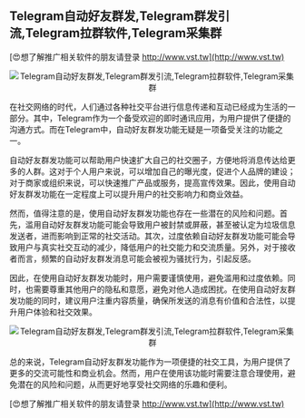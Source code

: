 ## **Telegram自动好友群发,Telegram群发引流,Telegram拉群软件,Telegram采集群**

[😍想了解推广相关软件的朋友请登录 http://www.vst.tw](http://www.vst.tw)

 <center><img src="https://vst.tw/MP4/tuiguang/png/3.png" alt="Telegram自动好友群发,Telegram群发引流,Telegram拉群软件,Telegram采集群"></center>

在社交网络的时代，人们通过各种社交平台进行信息传递和互动已经成为生活的一部分。其中，Telegram作为一个备受欢迎的即时通讯应用，为用户提供了便捷的沟通方式。而在Telegram中，自动好友群发功能无疑是一项备受关注的功能之一。

自动好友群发功能可以帮助用户快速扩大自己的社交圈子，方便地将消息传达给更多的人群。这对于个人用户来说，可以增加自己的曝光度，促进个人品牌的建设；对于商家或组织来说，可以快速推广产品或服务，提高宣传效果。因此，使用自动好友群发功能在一定程度上可以提升用户的社交影响力和商业效益。

然而，值得注意的是，使用自动好友群发功能也存在一些潜在的风险和问题。首先，滥用自动好友群发功能可能会导致用户被封禁或屏蔽，甚至被认定为垃圾信息发送者，进而影响到正常的社交活动。其次，过度依赖自动好友群发功能可能会导致用户与真实社交互动的减少，降低用户的社交能力和交流质量。另外，对于接收者而言，频繁的自动好友群发消息可能会被视为骚扰行为，引起反感。

因此，在使用自动好友群发功能时，用户需要谨慎使用，避免滥用和过度依赖。同时，也需要尊重其他用户的隐私和意愿，避免对他人造成困扰。在使用自动好友群发功能的同时，建议用户注重内容质量，确保所发送的消息有价值和合法性，以提升用户体验和社交效果。

 <center><img src="https://vst.tw/MP4/tuiguang/png/2.png" alt="Telegram自动好友群发,Telegram群发引流,Telegram拉群软件,Telegram采集群"></center>

总的来说，Telegram自动好友群发功能作为一项便捷的社交工具，为用户提供了更多的交流可能性和商业机会。然而，用户在使用该功能时需要注意合理使用，避免潜在的风险和问题，从而更好地享受社交网络的乐趣和便利。

[😍想了解推广相关软件的朋友请登录 http://www.vst.tw](http://www.vst.tw)



